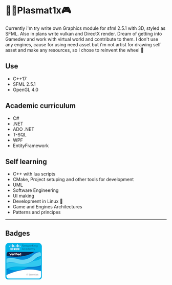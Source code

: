 # 👨‍💻Plasmat1x🎮

Currently i'm try write own Graphics module for sfml 2.5.1 with 3D, styled as SFML. Also in plans write vulkan and DirectX render.
Dream of getting into Gamedev and work with virtual world and contribute to them.
I don't use any engines, cause for using need asset but i'm not artist for drawing self asset and make any resources, so I chose to reinvent the wheel 🥴

## Use

* C++17
* SFML 2.5.1
* OpenGL 4.0

## Academic curriculum

* C#
* .NET
* ADO .NET
* T-SQL
* WPF
* EntityFramework

## Self learning

* C++ with lua scripts
* CMake, Project setuping and other tools for development
* UML
* Software Engineering
* UI making
* Development in Linux 🐧
* Game and Engines Architectures
* Patterns and principes

---

## Badges

[![cert_ico](Media/it-essentials.png)](https://www.credly.com/badges/5d6df47b-e8b6-41c7-bf06-330a3589ec6a/public_url)
